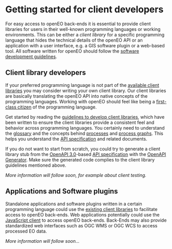 # Getting started for client developers

For easy access to openEO back-ends it is essential to provide client libraries for users in their well-known programming languages or working environments. This can be either a *client library* for a specific programming language that hides the technical details of the openEO API or an application with a user interface, e.g. a GIS software plugin or a web-based tool. All software written for openEO should follow the [software development guidelines](guidelines-software.md).

## Client library developers

If your preferred programming language is not part of the [available client libraries](gettingstarted-users.md) you may consider writing your own client library. Our client libraries are basically translating the openEO API into native concepts of the programming languages. Working with openEO should feel like being a [first-class citizen](https://en.wikipedia.org/wiki/First-class_citizen) of the programming language.

Get started by reading the [guidelines to develop client libraries](guidelines-clients.md), which have been written to ensure the client libraries provide a consistent feel and behavior across programming languages. You certainly need to understand the [glossary](glossary.md) and the concepts behind [processes](apireference.md#section/Processes) and [process graphs](apireference.md#tag/Process-Graphs). This helps you understand the [API specification](apireference.md) and related documents.

If you do not want to start from scratch, you could try to generate a client library stub from the [OpenAPI 3.0](https://www.openapis.org/)-based [API specification](apireference.md) with the [OpenAPI Generator](https://github.com/OpenAPITools/openapi-generator). Make sure the generated code complies to the client library guidelines mentioned above.

*More information will follow soon, for example about client testing.*

## Applications and Software plugins

Standalone applications and software plugins written in a certain programming language could use the [existing client libraries](gettingstarted-users.md) to facilitate access to openEO back-ends. Web applications potentially could use the [JavaScript client](https://github.com/Open-EO/openeo-js-client) to access openEO back-ends. Back-Ends may also provide standardized web interfaces such as OGC WMS or OGC WCS to access processed EO data.

*More information will follow soon...*
